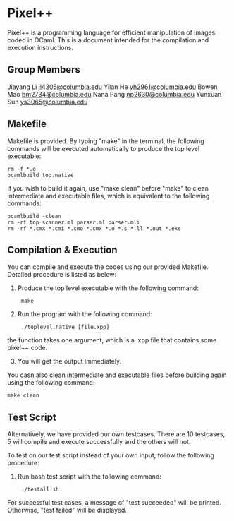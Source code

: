# Pixel++

Pixel++ is a programming language for efficient manipulation of images coded in OCaml. This is a document intended for the compilation and execution instructions.

## Group Members

Jiayang Li	jl4305@columbia.edu
Yilan He	yh2961@columbia.edu
Bowen Mao	bm2734@columbia.edu
Nana Pang	np2630@columbia.edu
Yunxuan Sun	ys3065@columbia.edu

## Makefile

Makefile is provided. By typing "make" in the terminal, the following commands will be executed automatically to produce the top level executable:

	rm -f *.o
	ocamlbuild top.native

If you wish to build it again, use "make clean" before "make" to clean intermediate and executable files, which is equivalent to the following commands:

	ocamlbuild -clean
	rm -rf top scanner.ml parser.ml parser.mli
	rm -rf *.cmx *.cmi *.cmo *.cmx *.o *.s *.ll *.out *.exe

## Compilation & Execution

You can compile and execute the codes using our provided Makefile. Detailed procedure is listed as below:

1. Produce the top level executable with the following command:

		make

2. Run the program with the following command:
	
		./toplevel.native [file.xpp]

the function takes one argument, which is a .xpp file that contains some pixel++ code.

3. You will get the output immediately.

You casn also clean intermediate and executable files before building again using the following command:

	make clean

## Test Script

Alternatively, we have provided our own testcases. There are 10 testcases, 5 will compile and execute successfully and the others will not.

To test on our test script instead of your own input, follow the following procedure:

1. Run bash test script with the following command:
	
		./testall.sh

For successful test cases, a message of "test succeeded" will be printed. Otherwise, "test failed" will be displayed.
